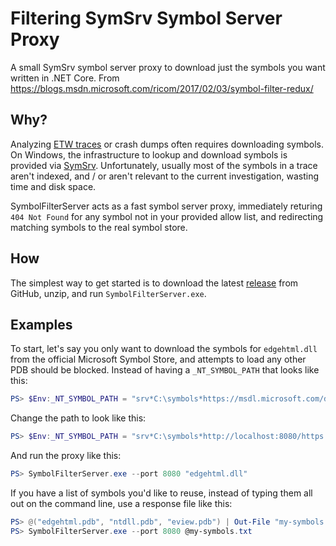 # Filtering SymSrv Symbol Server Proxy
A small SymSrv symbol server  proxy to download just the symbols you want written in .NET Core. From https://blogs.msdn.microsoft.com/ricom/2017/02/03/symbol-filter-redux/

## Why?

Analyzing [ETW traces][etwtraces] or crash dumps often requires downloading symbols. On Windows, the infrastructure to lookup and download symbols is provided via [SymSrv][symsrv].
Unfortunately, usually most of the symbols in a trace aren't indexed, and / or aren't relevant to the current investigation, wasting time and disk space.

SymbolFilterServer acts as a fast symbol server proxy, immediately returing `404 Not Found` for any symbol not in your provided allow list, and redirecting matching symbols to the real symbol store.

## How

The simplest way to get started is to download the latest [release][release] from GitHub, unzip, and run `SymbolFilterServer.exe`.

## Examples

To start, let's say you only want to download the symbols for `edgehtml.dll` from the official Microsoft Symbol Store, and attempts to load any other PDB should be blocked. Instead of having a `_NT_SYMBOL_PATH` that looks like this:

```PowerShell
PS> $Env:_NT_SYMBOL_PATH = "srv*C:\symbols*https://msdl.microsoft.com/download/symbols
```

Change the path to look like this:

```PowerShell
PS> $Env:_NT_SYMBOL_PATH = "srv*C:\symbols*http://localhost:8080/https://msdl.microsoft.com/download/symbols"
```

And run the proxy like this:

```PowerShell
PS> SymbolFilterServer.exe --port 8080 "edgehtml.dll"
```

If you have a list of symbols you'd like to reuse, instead of typing them all out on the command line, use a response file like this:

```PowerShell
PS> @("edgehtml.pdb", "ntdll.pdb", "eview.pdb") | Out-File "my-symbols.txt"
PS> SymbolFilterServer.exe --port 8080 @my-symbols.txt
```


[etwtraces]: https://docs.microsoft.com/en-us/windows-hardware/test/wpt/index
[symsrv]: https://msdn.microsoft.com/en-us/library/windows/desktop/ms681416(v=vs.85).aspx
[release]: https://github.com/MattKotsenas/SymbolFilterServer/releases/